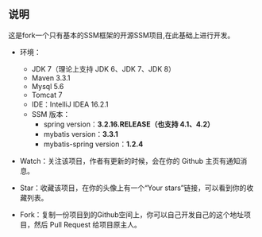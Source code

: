 #
## 说明
这是fork一个只有基本的SSM框架的开源SSM项目,在此基础上进行开发。
- 环境：
    - JDK 7（理论上支持 JDK 6、JDK 7、JDK 8）
    - Maven 3.3.1
    - Mysql 5.6
    - Tomcat 7
    - IDE：IntelliJ IDEA 16.2.1
    - SSM 版本：
        - spring version：**3.2.16.RELEASE（也支持 4.1、4.2）**
        - mybatis version：**3.3.1**
        - mybatis-spring version：**1.2.4**

- Watch：关注该项目，作者有更新的时候，会在你的 Github 主页有通知消息。
- Star：收藏该项目，在你的头像上有一个“Your stars”链接，可以看到你的收藏列表。
- Fork：复制一份项目到的Github空间上，你可以自己开发自己的这个地址项目，然后 Pull Request 给项目原主人。 


